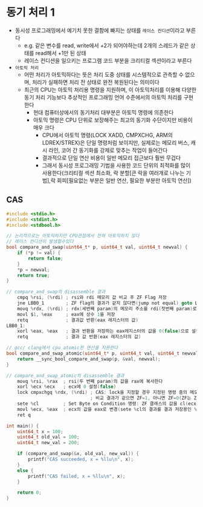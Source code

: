 # 동기 처리 1

- 동시성 프로그래밍에서 예기치 못한 결함에 빠지는 상태를 `레이스 컨디션`이라고 부른다
  - e.g. 같은 변수를 read, write에서 +2가 되어야하는데 2개의 스레드가 같은 상태를 read해서 +1만 된 상태
  - 레이스 컨디션을 일으키는 프로그램 코드 부분을 크리티컬 섹션이라고 부른다
- `아토믹 처리`
  - 어떤 처리가 아토믹하다는 뜻은 처리 도중 상태를 시스템적으로 관측할 수 없으며, 처리가 실패하면 처리 전 상태로 완전 복원된다는 의미이다
  - 최근의 CPU는 아토믹 처리용 명령을 지원하며, 이 아토믹처리를 이용해 다양한 동기 처리 기능보다 추상적인 프로그래밍 언어 수준에서의 아토믹 처리를 구현한다
    - 현대 컴퓨터상에서의 동기처리 대부분은 아토믹 명령에 의존한다
    - 아토믹 명령은 CPU 단위로 보장해주는 최고의 동기화 수단이지만 비용이 매우 크다
      - CPU에서 아토믹 명령(LOCK XADD, CMPXCHG, ARM의 LDREX/STREX)은 단일 명령처럼 보이지만, 실제로는 메모리 버스, 캐시 라인, 코어 간 동기화를 강제로 맞추는 작업이 들어간다
      - 결과적으로 단일 연산 비용이 일반 메모리 접근보다 훨씬 무겁다
      - 그래서 동시성 프로그래밍 기법을 사용한 코드 단위의 최적화를 많이 사용한다(크리티컬 섹션 최소화, 락 분할[큰 락을 여러개로 나누는 기법],락 회피[필요없는 부분은 일반 연산, 필요한 부분만 아토믹 연산])

## CAS

```C
#include <stdio.h>
#include <stdint.h>
#include <stdbool.h>

// 논리적으로는 아토믹하지만 CPU관점에서 전혀 아토믹하지 않다
// 레이스 컨디션이 발생할수있다
bool compare_and_swap(uint64_t* p, uint64_t val, uint64_t newval) {
	if (*p != val) {
		return false;
	}
	*p = newval;
	return true;
}

// compare_and_swap의 disassemble 결과
    cmpq %rsi, (%rdi) ; rsi와 rdi 메모리 값 비교 후 ZF Flag 저장
    jne LBB0_1        ; ZF flag의 결과가 같지 않다면(jump not equal) goto LBB0_1 
    movq %rdx, (%rdi) ; rdx(세번째 param)의 메모리 주소를 rdi(첫번째 param)로 복사
    movl $1, %eax     ; eax에 상수 1을 저장
    retq              ; 결과값 반환(eax 레지스터의 값) 
LBB0_1:
    xorl %eax, %eax   ; 결과 반환을 저장하는 eax레지스터의 값을 0(false)으로 설정
    retq              ; 결과 값 반환(eax 레지스터의 값)

// gcc/ clang에서 cpu atomic한 연산을 지원한다
bool compare_and_swap_atomic(uint64_t* p, uint64_t val, uint64_t newval) {
    return __sync_bool_compare_and_swap(p, &val, newval);
}

// compare_and_swap_atomic의 disassemble 결과
    movq %rsi, %rax  ; rsi(두 번째 param)의 값을 rax에 복사한다
    xorl %ecx %ecx   ; ecx에 0 설정(false)
    lock cmpxchgq %rdx, (%rdi) ; CAS: lock을 지정할 경우 지정된 명령 중의 메모리 접근은 배타적으로 수행됨을 보장한다, 즉 CPU가 여럿인 경우(다중코어)에도 lock에 설정된 메모리에 접근할 수 있는 CPU는 동시에 하나뿐이다
                               ; 비교 결과가 같으면 ZF=1, 아니면 ZF=0(ZF는 Zero Flag, 마지막 산술/논리 연산 결과를 나타내는 CPU 플래그)
    sete %cl         ; Set Byte on Condition 명령: ZF 클래스의 값을 cl(ecx의 하위 8비트)에 저장한다
    movl %ecx, %eax  ; ecx의 값을 eax로 변경(sete %cl의 결과를 결과 저장용인 %eax에 담는 명령)
    ret q

int main() {
    uint64_t x = 100;
    uint64_t old_val = 100;
    uint64_t new_val = 200;

    if (compare_and_swap(&x, old_val, new_val)) {
        printf("CAS succeeded, x = %llu\n", x);
    }
    else {
        printf("CAS failed, x = %llu\n", x);
    }

    return 0;
}
```